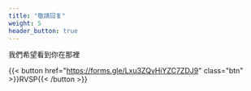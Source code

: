 ```yaml
---
title: "敬請回复"
weight: 5
header_button: true
---
```


我們希望看到你在那裡

{{< button href="https://forms.gle/Lxu3ZQvHiYZC7ZDJ9" class="btn" >}}RVSP{{< /button >}}